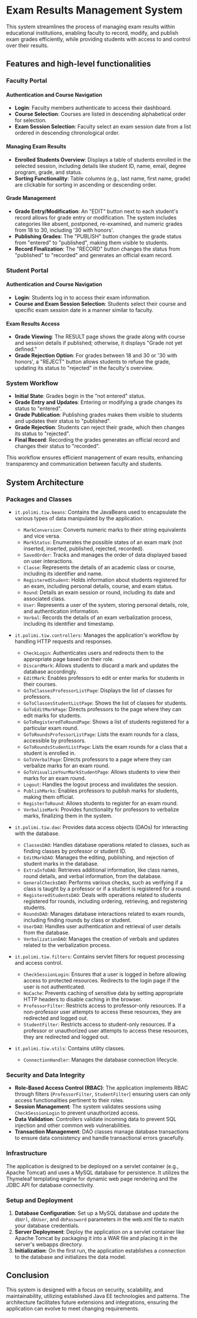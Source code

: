 # Exam Results Management System

This system streamlines the process of managing exam results within educational institutions, enabling faculty to record, modify, and publish exam grades efficiently, while providing students with access to and control over their results.

## Features and high-level functionalities

### Faculty Portal

#### Authentication and Course Navigation

- **Login**: Faculty members authenticate to access their dashboard.
- **Course Selection**: Courses are listed in descending alphabetical order for selection.
- **Exam Session Selection**: Faculty select an exam session date from a list ordered in descending chronological order.

#### Managing Exam Results

- **Enrolled Students Overview**: Displays a table of students enrolled in the selected session, including details like student ID, name, email, degree program, grade, and status.
- **Sorting Functionality**: Table columns (e.g., last name, first name, grade) are clickable for sorting in ascending or descending order.

#### Grade Management

- **Grade Entry/Modification**: An "EDIT" button next to each student's record allows for grade entry or modification. The system includes categories like absent, postponed, re-examined, and numeric grades from 18 to 30, including '30 with honors'.
- **Publishing Grades**: The "PUBLISH" button changes the grade status from "entered" to "published", making them visible to students.
- **Record Finalization**: The "RECORD" button changes the status from "published" to "recorded" and generates an official exam record.

### Student Portal

#### Authentication and Course Navigation

- **Login**: Students log in to access their exam information.
- **Course and Exam Session Selection**: Students select their course and specific exam session date in a manner similar to faculty.

#### Exam Results Access

- **Grade Viewing**: The RESULT page shows the grade along with course and session details if published; otherwise, it displays "Grade not yet defined."
- **Grade Rejection Option**: For grades between 18 and 30 or '30 with honors', a "REJECT" button allows students to refuse the grade, updating its status to "rejected" in the faculty's overview.

### System Workflow

- **Initial State**: Grades begin in the "not entered" status.
- **Grade Entry and Updates**: Entering or modifying a grade changes its status to "entered".
- **Grade Publication**: Publishing grades makes them visible to students and updates their status to "published".
- **Grade Rejection**: Students can reject their grade, which then changes its status to "rejected".
- **Final Record**: Recording the grades generates an official record and changes their status to "recorded".

This workflow ensures efficient management of exam results, enhancing transparency and communication between faculty and students.


## System Architecture

### Packages and Classes

- `it.polimi.tiw.beans`: Contains the JavaBeans used to encapsulate the various types of data manipulated by the application.
  - `MarkConversion`: Converts numeric marks to their string equivalents and vice versa.
  - `MarkStatus`: Enumerates the possible states of an exam mark (not inserted, inserted, published, rejected, recorded).
  - `SavedOrder`: Tracks and manages the order of data displayed based on user interactions.
  - `Classe`: Represents the details of an academic class or course, including its identifier and name.
  - `RegisteredStudent`: Holds information about students registered for an exam, including personal details, course, and exam status.
  - `Round`: Details an exam session or round, including its date and associated class.
  - `User`: Represents a user of the system, storing personal details, role, and authentication information.
  - `Verbal`: Records the details of an exam verbalization process, including its identifier and timestamp.


- `it.polimi.tiw.controllers`: Manages the application's workflow by handling HTTP requests and responses.
  - `CheckLogin`: Authenticates users and redirects them to the appropriate page based on their role.
  - `DiscardMark`: Allows students to discard a mark and updates the database accordingly.
  - `EditMark`: Enables professors to edit or enter marks for students in their courses.
  - `GoToClassesProfessorListPage`: Displays the list of classes for professors.
  - `GoToClassesStudentListPage`: Shows the list of classes for students.
  - `GoToEditMarkPage`: Directs professors to the page where they can edit marks for students.
  - `GoToRegisteredToRoundPage`: Shows a list of students registered for a particular exam round.
  - `GoToRoundsProfessorListPage`: Lists the exam rounds for a class, accessible by professors.
  - `GoToRoundsStudentListPage`: Lists the exam rounds for a class that a student is enrolled in.
  - `GoToVerbalPage`: Directs professors to a page where they can verbalize marks for an exam round.
  - `GoToVisualizeYourMarkStudentPage`: Allows students to view their marks for an exam round.
  - `Logout`: Handles the logout process and invalidates the session.
  - `PublishMarks`: Enables professors to publish marks for students, making them official.
  - `RegisterToRound`: Allows students to register for an exam round.
  - `VerbalizeMark`: Provides functionality for professors to verbalize marks, finalizing them in the system.


- `it.polimi.tiw.dao`: Provides data access objects (DAOs) for interacting with the database.
  - `ClassesDAO`: Handles database operations related to classes, such as finding classes by professor or student ID.
  - `EditMarkDAO`: Manages the editing, publishing, and rejection of student marks in the database.
  - `ExtraInfoDAO`: Retrieves additional information, like class names, round details, and verbal information, from the database.
  - `GeneralChecksDAO`: Performs various checks, such as verifying if a class is taught by a professor or if a student is registered for a round.
  - `RegisteredStudentsDAO`: Deals with operations related to students registered for rounds, including ordering, retrieving, and registering students.
  - `RoundsDAO`: Manages database interactions related to exam rounds, including finding rounds by class or student.
  - `UserDAO`: Handles user authentication and retrieval of user details from the database.
  - `VerbalizationDAO`: Manages the creation of verbals and updates related to the verbalization process.


- `it.polimi.tiw.filters`: Contains servlet filters for request processing and access control.
  - `CheckSessionLogin`: Ensures that a user is logged in before allowing access to protected resources. Redirects to the login page if the user is not authenticated.
  - `NoCache`: Prevents caching of sensitive data by setting appropriate HTTP headers to disable caching in the browser.
  - `ProfessorFilter`: Restricts access to professor-only resources. If a non-professor user attempts to access these resources, they are redirected and logged out.
  - `StudentFilter`: Restricts access to student-only resources. If a professor or unauthorized user attempts to access these resources, they are redirected and logged out.


- `it.polimi.tiw.utils`: Contains utility classes.
  - `ConnectionHandler`: Manages the database connection lifecycle.

### Security and Data Integrity

- **Role-Based Access Control (RBAC)**: The application implements RBAC through filters (`ProfessorFilter`, `StudentFilter`) ensuring users can only access functionalities pertinent to their roles.
- **Session Management**: The system validates sessions using `CheckSessionLogin` to prevent unauthorized access.
- **Data Validation**: Controllers validate incoming data to prevent SQL injection and other common web vulnerabilities.
- **Transaction Management**: DAO classes manage database transactions to ensure data consistency and handle transactional errors gracefully.

### Infrastructure

The application is designed to be deployed on a servlet container (e.g., Apache Tomcat) and uses a MySQL database for persistence. It utilizes the Thymeleaf templating engine for dynamic web page rendering and the JDBC API for database connectivity.

### Setup and Deployment

1. **Database Configuration**: Set up a MySQL database and update the `dbUrl`, `dbUser`, and `dbPassword` parameters in the web.xml file to match your database credentials.
2. **Server Deployment**: Deploy the application on a servlet container like Apache Tomcat by packaging it into a WAR file and placing it in the server's webapps directory.
3. **Initialization**: On the first run, the application establishes a connection to the database and initializes the data model.

## Conclusion

This system is designed with a focus on security, scalability, and maintainability, utilizing established Java EE technologies and patterns. The architecture facilitates future extensions and integrations, ensuring the application can evolve to meet changing requirements.


